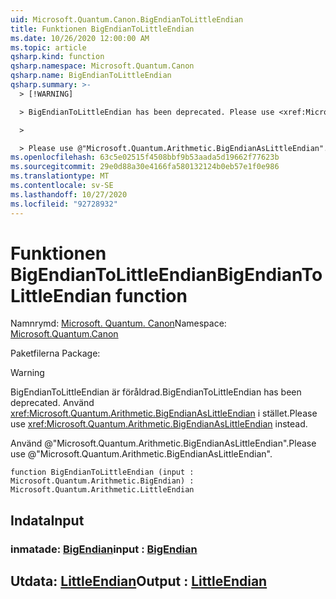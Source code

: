```yaml
---
uid: Microsoft.Quantum.Canon.BigEndianToLittleEndian
title: Funktionen BigEndianToLittleEndian
ms.date: 10/26/2020 12:00:00 AM
ms.topic: article
qsharp.kind: function
qsharp.namespace: Microsoft.Quantum.Canon
qsharp.name: BigEndianToLittleEndian
qsharp.summary: >-
  > [!WARNING]

  > BigEndianToLittleEndian has been deprecated. Please use <xref:Microsoft.Quantum.Arithmetic.BigEndianAsLittleEndian> instead.

  >

  > Please use @"Microsoft.Quantum.Arithmetic.BigEndianAsLittleEndian".
ms.openlocfilehash: 63c5e02515f4508bbf9b53aada5d19662f77623b
ms.sourcegitcommit: 29e0d88a30e4166fa580132124b0eb57e1f0e986
ms.translationtype: MT
ms.contentlocale: sv-SE
ms.lasthandoff: 10/27/2020
ms.locfileid: "92728932"
---
```

# <a name="bigendiantolittleendian-function"></a><span data-ttu-id="070fe-102">Funktionen BigEndianToLittleEndian</span><span class="sxs-lookup"><span data-stu-id="070fe-102">BigEndianToLittleEndian function</span></span>

<span data-ttu-id="070fe-103">Namnrymd: [Microsoft. Quantum. Canon](xref:Microsoft.Quantum.Canon)</span><span class="sxs-lookup"><span data-stu-id="070fe-103">Namespace: [Microsoft.Quantum.Canon](xref:Microsoft.Quantum.Canon)</span></span>

<span data-ttu-id="070fe-104">Paketfilerna [](https://nuget.org/packages/)</span><span class="sxs-lookup"><span data-stu-id="070fe-104">Package: [](https://nuget.org/packages/)</span></span>


> [!WARNING]
> <span data-ttu-id="070fe-105">BigEndianToLittleEndian är föråldrad.</span><span class="sxs-lookup"><span data-stu-id="070fe-105">BigEndianToLittleEndian has been deprecated.</span></span> <span data-ttu-id="070fe-106">Använd <xref:Microsoft.Quantum.Arithmetic.BigEndianAsLittleEndian> i stället.</span><span class="sxs-lookup"><span data-stu-id="070fe-106">Please use <xref:Microsoft.Quantum.Arithmetic.BigEndianAsLittleEndian> instead.</span></span>
>
> <span data-ttu-id="070fe-107">Använd @"Microsoft.Quantum.Arithmetic.BigEndianAsLittleEndian".</span><span class="sxs-lookup"><span data-stu-id="070fe-107">Please use @"Microsoft.Quantum.Arithmetic.BigEndianAsLittleEndian".</span></span>



```qsharp
function BigEndianToLittleEndian (input : Microsoft.Quantum.Arithmetic.BigEndian) : Microsoft.Quantum.Arithmetic.LittleEndian
```


## <a name="input"></a><span data-ttu-id="070fe-108">Indata</span><span class="sxs-lookup"><span data-stu-id="070fe-108">Input</span></span>

### <a name="input--bigendian"></a><span data-ttu-id="070fe-109">inmatade: [BigEndian](xref:Microsoft.Quantum.Arithmetic.BigEndian)</span><span class="sxs-lookup"><span data-stu-id="070fe-109">input : [BigEndian](xref:Microsoft.Quantum.Arithmetic.BigEndian)</span></span>





## <a name="output--littleendian"></a><span data-ttu-id="070fe-110">Utdata: [LittleEndian](xref:Microsoft.Quantum.Arithmetic.LittleEndian)</span><span class="sxs-lookup"><span data-stu-id="070fe-110">Output : [LittleEndian](xref:Microsoft.Quantum.Arithmetic.LittleEndian)</span></span>

